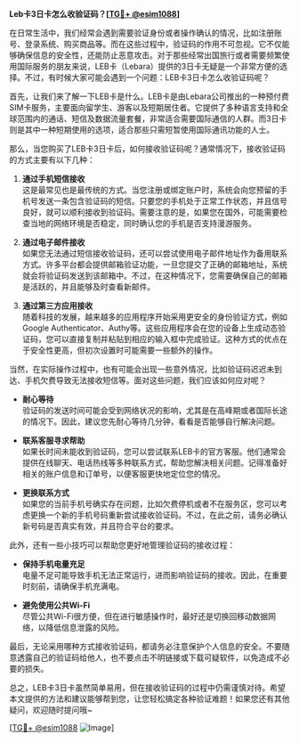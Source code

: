 **Leb卡3日卡怎么收验证码？[[TG💪+ @esim1088](https://t.me/s/esim1088)]**

在日常生活中，我们经常会遇到需要验证身份或者操作确认的情况，比如注册账号、登录系统、购买商品等。而在这些过程中，验证码的作用不可忽视。它不仅能够确保信息的安全性，还能防止恶意攻击。对于那些经常出国旅行或者需要频繁使用国际服务的朋友来说，LEB卡（Lebara）提供的3日卡无疑是一个非常方便的选择。不过，有时候大家可能会遇到一个问题：LEB卡3日卡怎么收验证码呢？

首先，让我们来了解一下LEB卡是什么。LEB卡是由Lebara公司推出的一种预付费SIM卡服务，主要面向留学生、游客以及短期居住者。它提供了多种语言支持和全球范围内的通话、短信及数据流量套餐，非常适合需要国际通信的人群。而3日卡则是其中一种短期使用的选项，适合那些只需短暂使用国际通讯功能的人士。

那么，当您购买了LEB卡3日卡后，如何接收验证码呢？通常情况下，接收验证码的方式主要有以下几种：

1. **通过手机短信接收**  
   这是最常见也是最传统的方式。当您注册或绑定账户时，系统会向您预留的手机号发送一条包含验证码的短信。只要您的手机处于正常工作状态，并且信号良好，就可以顺利接收到验证码。需要注意的是，如果您在国外，可能需要检查当地的网络环境是否稳定，同时确认您的手机是否支持漫游服务。

2. **通过电子邮件接收**  
   如果您无法通过短信接收验证码，还可以尝试使用电子邮件地址作为备用联系方式。许多平台都会提供邮箱验证功能，一旦您提交了正确的邮箱地址，系统就会将验证码发送到该邮箱中。不过，在这种情况下，您需要确保自己的邮箱是活跃的，并且能够及时查看新邮件。

3. **通过第三方应用接收**  
   随着科技的发展，越来越多的应用程序开始采用更安全的身份验证方式，例如Google Authenticator、Authy等。这些应用程序会在您的设备上生成动态验证码，您可以直接复制并粘贴到相应的输入框中完成验证。这种方式的优点在于安全性更高，但初次设置时可能需要一些额外的操作。

当然，在实际操作过程中，也有可能会出现一些意外情况，比如验证码迟迟未到达、手机欠费导致无法接收短信等。面对这些问题，我们应该如何应对呢？

- **耐心等待**  
  验证码的发送时间可能会受到网络状况的影响，尤其是在高峰期或者国际长途的情况下。因此，建议您先耐心等待几分钟，看看是否能够自行解决问题。

- **联系客服寻求帮助**  
  如果长时间未能收到验证码，您可以尝试联系LEB卡的官方客服。他们通常会提供在线聊天、电话热线等多种联系方式，帮助您解决相关问题。记得准备好相关的账户信息和订单号，以便客服更快地定位您的情况。

- **更换联系方式**  
  如果您的当前手机号确实存在问题，比如欠费停机或者不在服务区，您可以考虑更换一个新的手机号码重新尝试接收验证码。不过，在此之前，请务必确认新号码是否真实有效，并且符合平台的要求。

此外，还有一些小技巧可以帮助您更好地管理验证码的接收过程：

- **保持手机电量充足**  
  电量不足可能导致手机无法正常运行，进而影响验证码的接收。因此，在重要时刻前，请确保手机充满电。

- **避免使用公共Wi-Fi**  
  尽管公共Wi-Fi很方便，但在进行敏感操作时，最好还是切换回移动数据网络，以降低信息泄露的风险。

最后，无论采用哪种方式接收验证码，都请务必注意保护个人信息的安全。不要随意透露自己的验证码给他人，也不要点击不明链接或下载可疑软件，以免造成不必要的损失。

总之，LEB卡3日卡虽然简单易用，但在接收验证码的过程中仍需谨慎对待。希望本文提供的方法和建议能够帮到您，让您轻松搞定各种验证难题！如果您还有其他疑问，欢迎随时提问哦~

[[TG💪+ @esim1088](https://t.me/s/esim1088) ![Image](https://i.postimg.cc/4NQfJmqS/Snipaste-2025-05-13-00-14-12.png)]